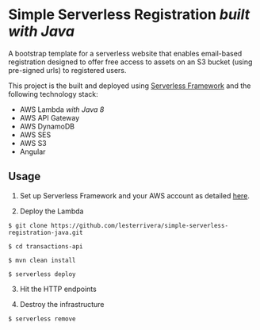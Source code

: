 # Simple Serverless Registration _built with Java_

A bootstrap template for a serverless website that enables email-based registration 
designed to offer free access to assets on an S3 bucket (using
pre-signed urls) to registered users.

This project is the built and deployed using [Serverless Framework](https://serverless.com) and the following technology stack:
- AWS Lambda _with Java 8_
- AWS API Gateway
- AWS DynamoDB
- AWS SES
- AWS S3
- Angular


## Usage

1. Set up Serverless Framework and your AWS account as detailed [here](https://serverless.com/framework/docs/getting-started/).

2. Deploy the Lambda

```
$ git clone https://github.com/lesterrivera/simple-serverless-registration-java.git

$ cd transactions-api

$ mvn clean install

$ serverless deploy

```

3. Hit the HTTP endpoints

4. Destroy the infrastructure

```
$ serverless remove
```
